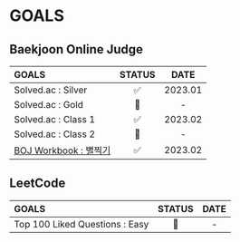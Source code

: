# GOALS

## Baekjoon Online Judge

| GOALS   | STATUS |  DATE   |
| :------ | :----: | :-----: |
| Solved.ac : Silver  |   ✅   | 2023.01 |
| Solved.ac : Gold    |   🚀   |    -    |
| Solved.ac : Class 1 |   ✅   | 2023.02 |
| Solved.ac : Class 2 |   🚀   |    -    |
| [BOJ Workbook : 별찍기](https://www.acmicpc.net/workbook/view/20) | ✅ | 2023.02 |


## LeetCode

| GOALS                          | STATUS | DATE |
| :----------------------------- | :----: | :--: |
| Top 100 Liked Questions : Easy |   🚀   |  -   |
